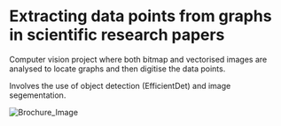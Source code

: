 # Extracting data points from graphs in scientific research papers

Computer vision project where both bitmap and vectorised images are analysed to locate graphs and then digitise the data points.

Involves the use of object detection (EfficientDet) and image segementation.

![Brochure_Image](https://user-images.githubusercontent.com/74137905/154816233-4f2b8d7a-16d8-4f12-81dc-bd4af784533f.png)

